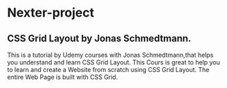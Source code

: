 # Nexter-project

## CSS Grid Layout by Jonas Schmedtmann.

This is a tutorial by Udemy courses with Jonas Schmedtmann,that helps you understand and learn CSS Grid Layout.
This Cours is great to help you to learn and create a Website from scratch using CSS Grid Layout. 
The entire Web Page is built with CSS Grid.
